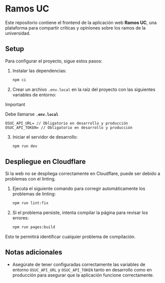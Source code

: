 # Ramos UC

Este repositorio contiene el frontend de la aplicación web **Ramos UC**, una plataforma para compartir críticas y opiniones sobre los ramos de la universidad.

## Setup

Para configurar el proyecto, sigue estos pasos:

1. Instalar las dependencias:
   ```bash
   npm ci
   ```

2. Crear un archivo `.env.local` en la raíz del proyecto con las siguientes variables de entorno:
> [!IMPORTANT]
> Debe llamarse **`.env.local`**
   ```env
   OSUC_API_URL= // Obligatorio en desarrollo y producción
   OSUC_API_TOKEN= // Obligatorio en desarrollo y producción
   ```

3. Iniciar el servidor de desarrollo:
   ```bash
   npm run dev
   ```

## Despliegue en Cloudflare

Si la web no se despliega correctamente en Cloudflare, puede ser debido a problemas con el linting.

1. Ejecuta el siguiente comando para corregir automáticamente los problemas de linting:
   ```bash
   npm run lint:fix
   ```

2. Si el problema persiste, intenta compilar la página para revisar los errores:
   ```bash
   npm run pages:build
   ```

Esto te permitirá identificar cualquier problema de compilación.

## Notas adicionales

- Asegúrate de tener configuradas correctamente las variables de entorno `OSUC_API_URL` y `OSUC_API_TOKEN` tanto en desarrollo como en producción para asegurar que la aplicación funcione correctamente.
